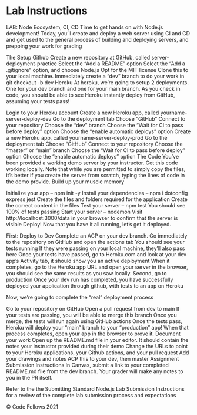 # Lab Instructions

LAB: Node Ecosystem, CI, CD
Time to get hands on with Node.js development! Today, you’ll create and deploy a web server using CI and CD and get used to the general process of building and deploying servers, and prepping your work for grading

The Setup
Github
Create a new repository at GitHub, called server-deployment-practice
Select the “Add a README” option
Select the “Add a .gitignore” option, and choose Node.js
Opt for the MIT license
Clone this to your local machine.
Immediately create a “dev” branch to do your work in git checkout -b dev
Heroku
At heroku, we’re going to setup 2 deployments. One for your dev branch and one for your main branch. As you check in code, you should be able to see Heroku instantly deploy from GitHub, assuming your tests pass!

Login to your Heroku account
Create a new Heroku app, called yourname-server-deploy-dev
Go to the deployment tab
Choose “GitHub”
Connect to your repository
Choose the “dev” branch
Choose the “Wait for CI to pass before deploy” option
Choose the “enable automatic deploys” option
Create a new Heroku app, called yourname-server-deploy-prod
Go to the deployment tab
Choose “GitHub”
Connect to your repository
Choose the “master” or “main” branch
Choose the “Wait for CI to pass before deploy” option
Choose the “enable automatic deploys” option
The Code
You’ve been provided a working demo server by your instructor. Get this code working locally. Note that while you are permitted to simply copy the files, it’s better if you create the server from scratch, typing the lines of code in the demo provide. Build up your muscle memory

Initialize your app – npm init -y
Install your dependencies – npm i dotconfig express jest
Create the files and folders required for the application
Create the correct content in the files
Test your server – npm test
You should see 100% of tests passing
Start your server – nodemon
Visit http://localhost:3000/data in your browser to confirm that the server is visible
Deploy!
Now that you have it all running, let’s get it deployed.

First: Deploy to Dev
Complete an ACP on your dev branch.
Go immediately to the repository on GitHub and open the actions tab
You should see your tests running
If they were passing on your local machine, they’ll also pass here
Once your tests have passed, go to Heroku.com and look at your dev app’s Activity tab, it should show you an active deployment
When it completes, go to the Heroku app URL and open your server in the browser, you should see the same results as you saw locally.
Second, go to production
Once your dev run has completed, you have successfully deployed your application through github, with tests to an app on Heroku

Now, we’re going to complete the “real” deployment process

Go to your repository on GitHub
Open a pull request from dev to main
If your tests are passing, you will be able to merge this branch
Once you merge, the tests will run again using GitHub actions
Once the tests pass, Heroku will deploy your “main” branch to your “production” app!
When that process completes, open your app in the browser to prove it.
Document your work
Open up the README.md file in your editor. It should contain the notes your instructor provided during their demo
Change the URLs to point to your Heroku applications, your Github actions, and your pull request
Add your drawings and notes
ACP this to your dev, then master
Assignment Submission Instructions
In Canvas, submit a link to your completed README.md file from the dev branch. Your grader will make any notes to you in the PR itself.

Refer to the the Submitting Standard Node.js Lab Submission Instructions for a review of the complete lab submission process and expectations

© Code Fellows 2021
